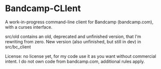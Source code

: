 # Bandcamp-CLIent
A work-in-progress command-line client for Bandcamp (bandcamp.com), with a curses interface.

src/old contains an old, deprecated and unfinished version, that I'm rewriting from zero. New version (also unfinished, but still in dev) in src/bc_client

License: no license yet, for my code use it as you want without commercial intent. I do not own code from bandcamp.com, additional rules apply.
